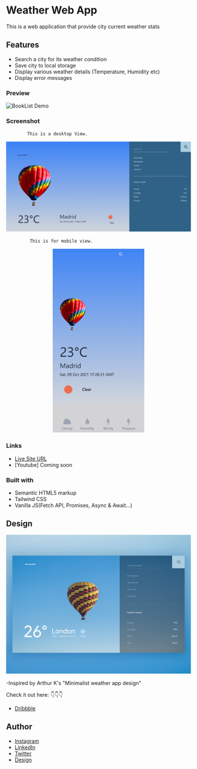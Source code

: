 # Weather Web App

This is a web application that provide city current weather stats

## Features
- Search a city for its weather condition
- Save city to local storage 
- Display various weather details (Temperature, Humidity etc)
- Display error messages

### Preview
![BookList Demo](img/github.gif)

### Screenshot

            This is a desktop View.

<img src="img/weather-desktop.png">

             This is for mobile view.

<p align="center">
   <img src="img/weather-mobile.png" height="500px">
  </p>
  
### Links

- [Live Site URL](https://am-weather-app.netlify.app/)
- [Youtube] Coming soon

### Built with

- Semantic HTML5 markup
- Tailwind CSS
- Vanilla JS(Fetch API, Promises, Async & Await...)

## Design
 <img src="img/design.png">
 
-Inspired by Arthur K's "Minimalist weather app design"
  
 Check it out here: :point_down::point_down::point_down:
- [Dribbble](https://dribbble.com/shots/7767460-Weather-App-Website?utm_source=pinterest&utm_campaign=pinterest_shot&utm_content=Weather+App+Website&utm_medium=Social_Share)
## Author

- [Instagram](https://www.instagram.com/albert_sigsbert/)
- [LinkedIn](https://www.linkedin.com/in/albertsigsbert/)
- [Twitter](https://twitter.com/albert_sigsbert)
- [Design]()

